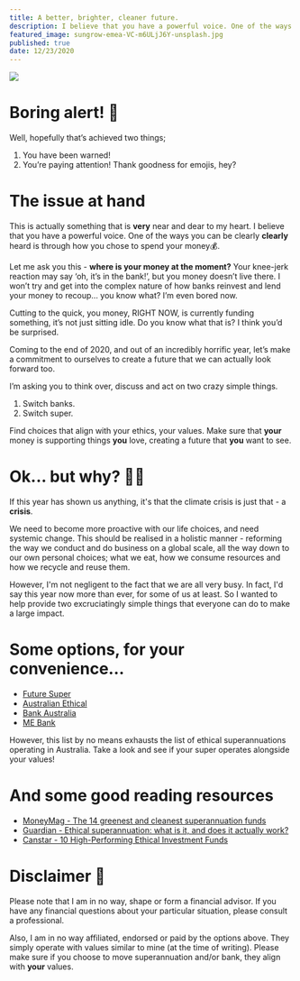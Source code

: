 ```yaml
---
title: A better, brighter, cleaner future.
description: I believe that you have a powerful voice. One of the ways you can be <b>clearly</b> heard is through how you chose to spend your money 💰.
featured_image: sungrow-emea-VC-m6ULjJ6Y-unsplash.jpg
published: true
date: 12/23/2020
---
```


<img class="h-64 w-full object-cover rounded-xl shadow" src="/images/sungrow-emea-VC-m6ULjJ6Y-unsplash.jpg" />

# Boring alert! 🚨

Well, hopefully that’s achieved two things;

1. You have been warned!
2. You’re paying attention! Thank goodness for emojis, hey?

# The issue at hand

This is actually something that is **very** near and dear to my heart. I believe that you have a powerful voice. One of the ways you can be clearly **clearly** heard is through how you chose to spend your money💰.

Let me ask you this - **where is your money at the moment?** Your knee-jerk reaction may say ‘oh, it’s in the bank!’, but you money doesn’t live there. I won’t try and get into the complex nature of how banks reinvest and lend your money to recoup… you know what? I’m even bored now.

Cutting to the quick, you money, RIGHT NOW, is currently funding something, it’s not just sitting idle. Do you know what that is? I think you’d be surprised.

Coming to the end of 2020, and out of an incredibly horrific year, let’s make a commitment to ourselves to create a future that we can actually look forward too.

I’m asking you to think over, discuss and act on two crazy simple things.

1. Switch banks.
2. Switch super.

Find choices that align with your ethics, your values. Make sure that **your** money is supporting things **you** love, creating a future that **you** want to see.

# Ok... but why? 🤷‍♂️

If this year has shown us anything, it's that the climate crisis is just that - a **crisis**.

We need to become more proactive with our life choices, and need systemic change. This should be realised in a holistic manner - reforming the way we conduct and do business on a global scale, all the way down to our own personal choices; what we eat, how we consume resources and how we recycle and reuse them.

However, I'm not negligent to the fact that we are all very busy. In fact, I'd say this year now more than ever, for some of us at least. So I wanted to help provide two excruciatingly simple things that everyone can do to make a large impact.

# Some options, for your convenience…

- [Future Super](https://www.futuresuper.com.au/)
- [Australian Ethical](https://www.australianethical.com.au/)
- [Bank Australia](https://www.bankaust.com.au/)
- [ME Bank](https://www.mebank.com.au/)

However, this list by no means exhausts the list of ethical superannuations operating in Australia. Take a look and see if your super operates alongside your values!

# And some good reading resources

- [MoneyMag - The 14 greenest and cleanest superannuation funds](https://www.moneymag.com.au/14-greenest-super-funds)
- [Guardian - Ethical superannuation: what is it, and does it actually work?](https://www.theguardian.com/australia-news/2019/oct/27/ethical-superannuation-what-is-it-and-does-it-actually-work#:~:text=Four%20funds%20in%20Australia%20currently,Australian%20Super%2C%20the%20country's%20largest.)
- [Canstar - 10 High-Performing Ethical Investment Funds](https://www.canstar.com.au/investor-hub/10-top-ethical-investment-funds/)

# Disclaimer 🚨

Please note that I am in no way, shape or form a financial advisor. If you have any financial questions about your particular situation, please consult a professional.

Also, I am in no way affiliated, endorsed or paid by the options above. They simply operate with values similar to mine (at the time of writing). Please make sure if you choose to move superannuation and/or bank, they align with **your** values.
